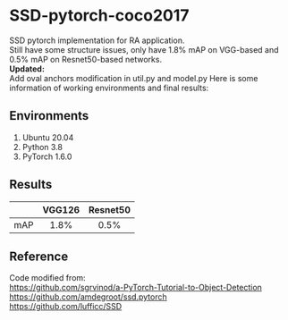 # SSD-pytorch-coco2017
SSD pytorch implementation for RA application.  
Still have some structure issues, only have 1.8% mAP on VGG-based and 0.5% mAP on Resnet50-based networks.  
**Updated:**  
Add oval anchors modification in util.py and model.py
Here is some information of working environments and final results:
## Environments
1. Ubuntu 20.04
2. Python 3.8
3. PyTorch 1.6.0
## Results
|    | VGG126 | Resnet50 |
|:-:|:-:|:-:|
|mAP | 1.8%   |     0.5% |
## Reference
Code modified from:  
https://github.com/sgrvinod/a-PyTorch-Tutorial-to-Object-Detection  
https://github.com/amdegroot/ssd.pytorch  
https://github.com/lufficc/SSD
